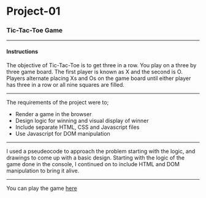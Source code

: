 # Project-01

### Tic-Tac-Toe Game
---
#### Instructions

The objective of Tic-Tac-Toe is to get three in a row. You play on a three by three game board. The first player is known as X and the second is O. Players alternate placing Xs and Os on the game board until either player has three in a row or all nine squares are filled.

---

The requirements of the project were to;

- Render a game in the browser
- Design logic for winning and visual display of winner
- Include separate HTML, CSS and Javascript files
- Use Javascript for DOM manipulation

---

I used a pseudeocode to approach the problem starting with the logic, and drawings to come up with a basic design. Starting with the logic of the game done in the console, I continued on to include HTML and DOM manipulation to bring it alive.

---

You can play the game [here](#)
